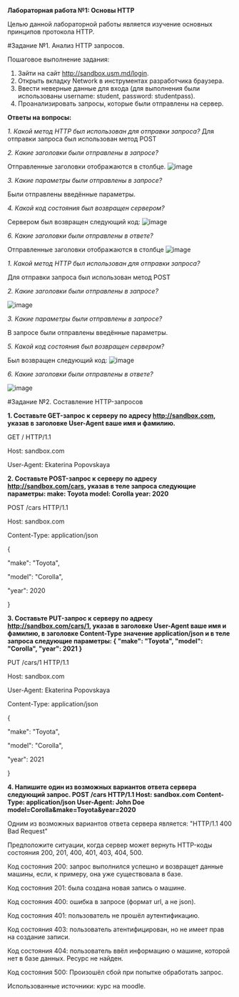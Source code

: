 **Лабораторная работа №1: Основы HTTP**

Целью данной лабораторной работы является изучение основных принципов протокола HTTP.

#Задание №1. Анализ HTTP запросов.

Пошаговое выполнение задания:
1. Зайти на сайт http://sandbox.usm.md/login.
2. Открыть вкладку Network в инструментах разработчика браузера.
3. Ввести неверные данные для входа (для выполнения были использованы username: student, password: studentpass).
4. Проанализировать запросы, которые были отправлены на сервер.

**Ответы на вопросы:**

*1. Какой метод HTTP был использован для отправки запроса?*
Для отправки запроса был использован метод POST

*2. Какие заголовки были отправлены в запросе?*

Отправленные заголовки отображаются в столбце.
 ![image](https://github.com/user-attachments/assets/047d2938-8695-404a-836f-8ce115c14bc1)

*3. Какие параметры были отправлены в запросе?*

Были отправлены введённые параметры.

*4. Какой код состояния был возвращен сервером?*

Сервером был возвращен следующий код:
![image](https://github.com/user-attachments/assets/12fb3a69-9d20-445c-9902-d93473e27666)

 
*6. Какие заголовки были отправлены в ответе?*

Отправленные заголовки отображаются в столбце
 ![image](https://github.com/user-attachments/assets/2d0016d4-4e6d-43e9-b2f5-89d0dc9efd4c)


*1. Какой метод HTTP был использован для отправки запроса?*

Для отправки запроса был использован метод POST

*2. Какие заголовки были отправлены в запросе?*

![image](https://github.com/user-attachments/assets/aa0700cc-afe3-4eff-bbe3-83ae0ab5d964)

*3. Какие параметры были отправлены в запросе?*

В запросе были отправлены введённые параметры.

*5. Какой код состояния был возвращен сервером?*

Был возвращен следующий код:
![image](https://github.com/user-attachments/assets/e1c20c99-2d3f-4ef1-9931-6afff7c24aea)

*6. Какие заголовки были отправлены в ответе?*

![image](https://github.com/user-attachments/assets/5c30715e-bdc3-42be-98da-81c33e4526d2)
 
#Задание №2. Составление HTTP-запросов

**1. Составьте GET-запрос к серверу по адресу http://sandbox.com, указав в заголовке User-Agent ваше имя и фамилию.**

GET / HTTP/1.1

Host: sandbox.com

User-Agent: Ekaterina Popovskaya

**2. Составьте POST-запрос к серверу по адресу http://sandbox.com/cars, указав в теле запроса следующие параметры:
make: Toyota
model: Corolla
year: 2020**

POST /cars HTTP/1.1

Host: sandbox.com

Content-Type: application/json

{

  "make": "Toyota",
  
  "model": "Corolla",
  
  "year": 2020 
  
}

**3. Составьте PUT-запрос к серверу по адресу http://sandbox.com/cars/1, указав в заголовке User-Agent ваше имя и фамилию, в заголовке Content-Type значение application/json и в теле запроса следующие параметры:
{
  "make": "Toyota",
  "model": "Corolla",
  "year": 2021
}**

PUT /cars/1 HTTP/1.1

Host: sandbox.com

User-Agent: Ekaterina Popovskaya

Content-Type: application/json

{

  "make": "Toyota",
  
  "model": "Corolla",
  
  "year": 2021
  
}

**4. Напишите один из возможных вариантов ответа сервера следующий запрос.
POST /cars HTTP/1.1
Host: sandbox.com
Content-Type: application/json
User-Agent: John Doe
model=Corolla&make=Toyota&year=2020**

Одним из возможных вариантов ответа сервера является: "HTTP/1.1 400 Bad Request"

Предположите ситуации, когда сервер может вернуть HTTP-коды состояния 200, 201, 400, 401, 403, 404, 500.

Код состояния 200: запрос выполнился успешно и возвращет данные машины, если, к примеру, она уже существовала в базе.

Код состояния 201: была создана новая запись о машине.

Код состояния 400: ошибка в запросе (формат url, а не json).

Код состояния 401: пользователь не прошёл аутентификацию.

Код состояния 403: пользователь атентифицирован, но не имеет прав на создание записи.

Код состояния 404: пользователь ввёл информацию о машине, которой нет в базе данных. Ресурс не найден.

Код состояния 500: Произошёл сбой при попытке обработать запрос.

Использованные источники: курс на moodle.
